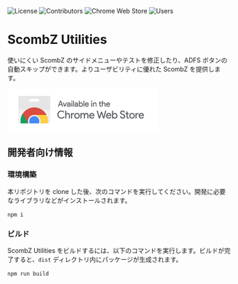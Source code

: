 ![License](https://img.shields.io/github/license/yudai1204/ScombZ-Utilities?style=flat-square)
![Contributors](https://img.shields.io/github/contributors/yudai1204/ScombZ-Utilities?style=flat-square)
![Chrome Web Store](https://img.shields.io/chrome-web-store/v/iejnanaabfgocfjbnmhkfheghbkanibj?style=flat-square)
![Users](https://img.shields.io/chrome-web-store/users/iejnanaabfgocfjbnmhkfheghbkanibj?style=flat-square)

# ScombZ Utilities

使いにくい ScombZ のサイドメニューやテストを修正したり、ADFS ボタンの自動スキップができます。よりユーザビリティに優れた ScombZ を提供します。

[![ScombZ Utilities を Chrome Web Store で手に入れよう](./chrome.png)](https://chrome.google.com/webstore/detail/scombz-utilities/iejnanaabfgocfjbnmhkfheghbkanibj)

## 開発者向け情報

### 環境構築

本リポジトリを clone した後、次のコマンドを実行してください。開発に必要なライブラリなどがインストールされます。

```
npm i
```

### ビルド

ScombZ Utilities をビルドするには、以下のコマンドを実行します。ビルドが完了すると、`dist` ディレクトリ内にパッケージが生成されます。

```
npm run build
```
